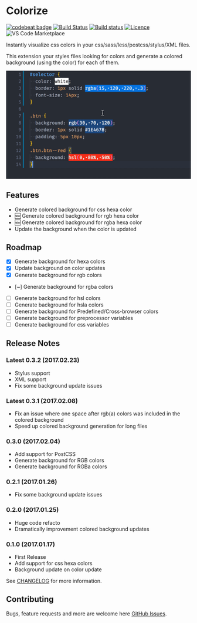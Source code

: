 # Colorize

[![codebeat badge](https://codebeat.co/badges/aec222e1-64ae-4360-a849-d077040694ca)](https://codebeat.co/projects/github-com-kamikillerto-vscode-colorize) [![Build Status](https://travis-ci.org/KamiKillertO/vscode-colorize.svg?branch=master)](https://travis-ci.org/KamiKillertO/vscode-colorize) [![Build status](https://ci.appveyor.com/api/projects/status/errygb6n97kiq75a?svg=true)](https://ci.appveyor.com/project/KamiKillertO/vscode-colorize) [![Licence](https://img.shields.io/github/license/KamiKillertO/vscode_colorize.svg)](https://github.com/KamiKillertO/vscode_colorize) ![VS Code Marketplace](http://vsmarketplacebadge.apphb.com/version-short/kamikillerto.vscode-colorize.svg)

Instantly visualize css colors in your css/sass/less/postcss/stylus/XML files.

This extension  your styles files looking for colors and generate a colored background (using the color) for each of them.

![](https://raw.githubusercontent.com/kamikillerto/vscode-colorize/master/assets/demo.gif)

## Features

- Generate colored background for css hexa color
-  🆕 Generate colored background for rgb hexa color
-  🆕 Generate colored background for rgba hexa color
- Update the background when the color is updated

## Roadmap

- [x] Generate background for hexa colors
- [x] Update background on color updates
- [x] Generate background for rgb colors
- [~] Generate background for rgba colors
- [ ] Generate background for hsl colors
- [ ] Generate background for hsla colors
- [ ] Generate background for Predefined/Cross-browser colors
- [ ] Generate background for preprocessor variables
- [ ] Generate background for css variables

## Release Notes

### Latest 0.3.2 (2017.02.23)

- Stylus support
- XML support
- Fix some background update issues

### Latest 0.3.1 (2017.02.08)

- Fix an issue where one space after rgb(a) colors was included in the colored background
- Speed up colored background generation for long files

### 0.3.0 (2017.02.04)

- Add support for PostCSS
- Generate background for RGB colors
- Generate background for RGBa colors

### 0.2.1 (2017.01.26)

- Fix some background update issues

### 0.2.0 (2017.01.25)

- Huge code refacto
- Dramatically improvement colored background updates

### 0.1.0 (2017.01.17)

- First Release
- Add support for css hexa colors
- Background update on color update

See [CHANGELOG](CHANGELOG.md) for more information.

## Contributing

Bugs, feature requests and more are welcome here [GitHub Issues](https://github.com/KamiKillertO/vscode-colorize/issues).
